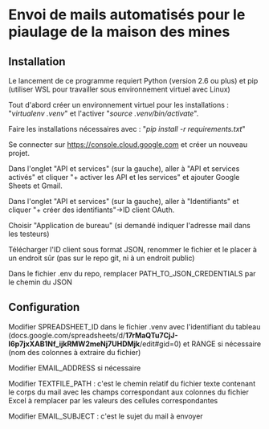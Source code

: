 # Envoi de mails automatisés pour le piaulage de la maison des mines

## Installation 
Le lancement de ce programme requiert Python (version 2.6 ou plus) et pip (utiliser WSL pour travailler sous environnement virtuel avec Linux)

Tout d'abord créer un environnement virtuel pour les installations : "*virtualenv .venv*" et l'activer "*source .venv/bin/activate*".

Faire les installations nécessaires avec : "*pip install -r requirements.txt*"

Se connecter sur https://console.cloud.google.com et créer un nouveau projet.

Dans l'onglet "API et services" (sur la gauche), aller à "API et services activés" et cliquer "+ activer les API et les services" et ajouter Google Sheets et Gmail.

Dans l'onglet "API et services" (sur la gauche), aller à "Identifiants" et cliquer "+ créer des identifiants"->ID client OAuth.

Choisir "Application de bureau" (si demandé indiquer l'adresse mail dans les testeurs)

Télécharger l'ID client sous format JSON, renommer le fichier et le placer à un endroit sûr (pas sur le repo git, ni à un endroit public)

Dans le fichier .env du repo, remplacer PATH_TO_JSON_CREDENTIALS par le chemin du JSON

## Configuration
Modifier SPREADSHEET_ID dans le fichier .venv avec l'identifiant du tableau (docs.google.com/spreadsheets/d/**17rMaQTu7CjJ-I6p7jxXAB1Nf_ijkRMW2meNj7UHDMjk**/edit#gid=0) et RANGE si nécessaire (nom des colonnes à extraire du fichier)

Modifier EMAIL_ADDRESS si nécessaire

Modifier TEXTFILE_PATH : c'est le chemin relatif du fichier texte contenant le corps du mail avec les champs correspondant aux colonnes du fichier Excel à remplacer par les valeurs des cellules correspondantes

Modifier EMAIL_SUBJECT : c'est le sujet du mail à envoyer